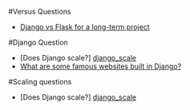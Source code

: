 #Versus Questions
+ [Django vs Flask for a long-term project](http://stackoverflow.com/questions/3005319/django-vs-flask-for-a-long-term-project)

#Django Question
+ [Does Django scale?] [django_scale] 
+ [What are some famous websites built in Django?](http://stackoverflow.com/questions/1906795/what-are-some-famous-websites-built-in-django)

#Scaling questions
+ [Does Django scale?] [django_scale] 

[django_scale]: http://stackoverflow.com/questions/886221/does-django-scale  "Does django scale"